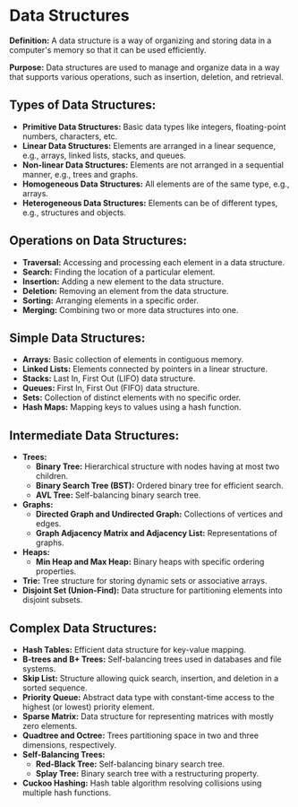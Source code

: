# Data Structures

**Definition:**
A data structure is a way of organizing and storing data in a computer's memory so that it can be used efficiently.

**Purpose:**
Data structures are used to manage and organize data in a way that supports various operations, such as insertion, deletion, and retrieval.

## Types of Data Structures:

- **Primitive Data Structures:** Basic data types like integers, floating-point numbers, characters, etc.
- **Linear Data Structures:** Elements are arranged in a linear sequence, e.g., arrays, linked lists, stacks, and queues.
- **Non-linear Data Structures:** Elements are not arranged in a sequential manner, e.g., trees and graphs.
- **Homogeneous Data Structures:** All elements are of the same type, e.g., arrays.
- **Heterogeneous Data Structures:** Elements can be of different types, e.g., structures and objects.

## Operations on Data Structures:

- **Traversal:** Accessing and processing each element in a data structure.
- **Search:** Finding the location of a particular element.
- **Insertion:** Adding a new element to the data structure.
- **Deletion:** Removing an element from the data structure.
- **Sorting:** Arranging elements in a specific order.
- **Merging:** Combining two or more data structures into one.

## Simple Data Structures:

- **Arrays:** Basic collection of elements in contiguous memory.
- **Linked Lists:** Elements connected by pointers in a linear structure.
- **Stacks:** Last In, First Out (LIFO) data structure.
- **Queues:** First In, First Out (FIFO) data structure.
- **Sets:** Collection of distinct elements with no specific order.
- **Hash Maps:** Mapping keys to values using a hash function.

## Intermediate Data Structures:

- **Trees:**
  - **Binary Tree:** Hierarchical structure with nodes having at most two children.
  - **Binary Search Tree (BST):** Ordered binary tree for efficient search.
  - **AVL Tree:** Self-balancing binary search tree.
- **Graphs:**
  - **Directed Graph and Undirected Graph:** Collections of vertices and edges.
  - **Graph Adjacency Matrix and Adjacency List:** Representations of graphs.
- **Heaps:**
  - **Min Heap and Max Heap:** Binary heaps with specific ordering properties.
- **Trie:** Tree structure for storing dynamic sets or associative arrays.
- **Disjoint Set (Union-Find):** Data structure for partitioning elements into disjoint subsets.

## Complex Data Structures:

- **Hash Tables:** Efficient data structure for key-value mapping.
- **B-trees and B+ Trees:** Self-balancing trees used in databases and file systems.
- **Skip List:** Structure allowing quick search, insertion, and deletion in a sorted sequence.
- **Priority Queue:** Abstract data type with constant-time access to the highest (or lowest) priority element.
- **Sparse Matrix:** Data structure for representing matrices with mostly zero elements.
- **Quadtree and Octree:** Trees partitioning space in two and three dimensions, respectively.
- **Self-Balancing Trees:**
  - **Red-Black Tree:** Self-balancing binary search tree.
  - **Splay Tree:** Binary search tree with a restructuring property.
- **Cuckoo Hashing:** Hash table algorithm resolving collisions using multiple hash functions.
